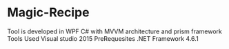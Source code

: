 # Magic-Recipe
Tool is developed in WPF C# with MVVM architecture and prism framework
Tools Used 
Visual studio 2015
PreRequesites
.NET Framework 4.6.1
